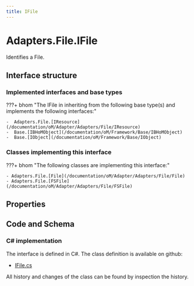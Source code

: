 ```yaml
---
title: IFile
---
```


# Adapters.File.IFile

Identifies a File.

## Interface structure

### Implemented interfaces and base types

???+ bhom "The IFile in inheriting from the following base type(s) and implements the following interfaces:"

    -  Adapters.File.[IResource](/documentation/oM/Adapter/Adapters/File/IResource)
    -  Base.[IBHoMObject](/documentation/oM/Framework/Base/IBHoMObject)
    -  Base.[IObject](/documentation/oM/Framework/Base/IObject)


### Classes implementing this interface

???+ bhom "The following classes are implementing this interface:"

    - Adapters.File.[File](/documentation/oM/Adapter/Adapters/File/File)
    - Adapters.File.[FSFile](/documentation/oM/Adapter/Adapters/File/FSFile)


## Properties

## Code and Schema

### C# implementation

The interface is defined in C#. The class definition is available on github:

- [IFile.cs](https://github.com/BHoM/File_Toolkit/blob/develop/File_oM/Interfaces/IFile.cs)

All history and changes of the class can be found by inspection the history.
